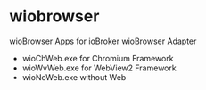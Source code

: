 # wiobrowser
wioBrowser Apps for ioBroker wioBrowser Adapter

* wioChWeb.exe for Chromium Framework
* wioWvWeb.exe for WebView2 Framework
* wioNoWeb.exe without Web
